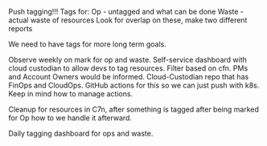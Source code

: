 Push tagging!!!
 Tags for:
   Op - untagged and what can be done
   Waste - actual waste of resources
   Look for overlap on these, make two different reports

We need to have tags for more long term goals.

Observe weekly on mark for op and waste.
Self-service dashboard with cloud custodian to allow devs to tag resources.
Filter based on cfn.
PMs and Account Owners would be informed.
Cloud-Custodian repo that has FinOps and CloudOps.
GitHub actions for this so we can just push with k8s. Keep in mind how to manage actions.

Cleanup for resources in C7n, after something is tagged after being marked for Op how to we handle it afterward.

Daily tagging dashboard for ops and waste.





